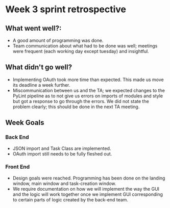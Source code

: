 # Week 3 sprint retrospective

## What went well?:
- A good amount of programming was done.
- Team communication about what had to be done was well; meetings were frequent (each working day except tuesday) and insightful.

## What didn't go well?
- Implementing OAuth took more time than expected. This made us move its deadline a week further.
- Miscommunication between us and the TA; we expected changes to the PyLint pipeline as to not give us errors on imports of modules and style but got a response to go through the errors. We did not state the problem clearly; this should be done in the next TA meeting.

## Week Goals
### Back End
- JSON import and Task Class are implemented.
- OAuth import still needs to be fully fleshed out.

### Front End
- Design goals were reached. Programming has been done on the landing window, main window and task-creation window.
- We require documentation on how we will implement the way the GUI and the logic will work together once we implement GUI corresponding to certain parts of logic created by the back-end team.